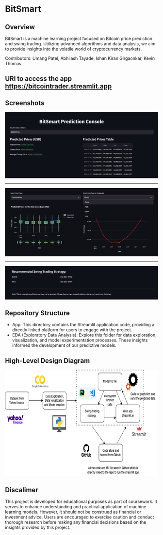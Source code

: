 # BitSmart

## Overview
BitSmart is a machine learning project focused on Bitcoin price prediction and swing trading. Utilizing advanced algorithms and data analysis, we aim to provide insights into the volatile world of cryptocurrency markets.

Contributors: Umang Patel, Abhilash Tayade, Ishan Kiran Girgaonkar, Kevin Thomas 

## URl to access the app https://bitcointrader.streamlit.app

## Screenshots
<div align=center>
  <img src="https://github.com/tayadeabhilash/bitcointrader/blob/main/EDA/1.png" alt="diagram"> <hr>
  <img src="https://github.com/tayadeabhilash/bitcointrader/blob/main/EDA/2.png" alt="diagram"> <hr>
  <img src="https://github.com/tayadeabhilash/bitcointrader/blob/main/EDA/3.png" alt="diagram">

</div>

## Repository Structure
- App: This directory contains the Streamlit application code, providing a directly linked platform for users to engage with the project.
- EDA (Exploratory Data Analysis): Explore this folder for data exploration, visualization, and model experimentation processes. These insights informed the development of our predictive models.

## High-Level Design Diagram 
<div align=center>
  <img src="https://github.com/tayadeabhilash/bitcointrader/blob/main/EDA/Diagram.png" alt="diagram" width="600" height="350">
</div>

## Discalimer 
This project is developed for educational purposes as part of coursework. It serves to enhance understanding and practical application of machine learning models. However, it should not be construed as financial or investment advice. Users are encouraged to exercise caution and conduct thorough research before making any financial decisions based on the insights provided by this project.
